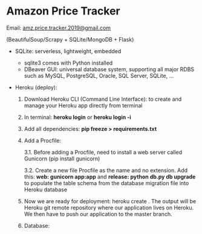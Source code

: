 # Amazon Price Tracker

Email: amz.price.tracker.2019@gmail.com

(BeautifulSoup/Scrapy + SQLite/MongoDB + Flask)

- SQLite: serverless, lightweight, embedded
  - sqlite3 comes with Python installed
  - DBeaver GUI: universal database system, supporting all major RDBS such as MySQL, PostgreSQL, Oracle, SQL Server, SQLite, ...
  
- Heroku (deploy):

  1. Download Heroku CLI (Command Line Interface): to create and manage your Heroku app directly from terminal

  2. In terminal: <b>heroku login</b> or <b>heroku login -i</b>

  3. Add all dependencies: <b>pip freeze > requirements.txt</b>

  4. Add a Procfile: 

     3.1. Before adding a Procfile, need to install a web server called Gunicorn (pip install gunicorn)

     3.2. Create a new file Procfile as the name and no extension. Add this: <b>web: gunicorn app:app</b> and <b>release: python db.py db upgrade</b> to populate the table schema from the database migration file into Heroku database 

  5. Now we are ready for deployment: heroku create <name-application>. The output will be Heroku git remote repository where our application lives on Heroku. We then have to push our application to the master branch.

  6. Database: 